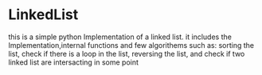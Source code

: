 # LinkedList
this is a simple python Implementation of a linked list.
it includes the Implementation,internal functions and few algorithems such as: sorting the list, check if there is a loop in the list, reversing the list, and check if two linked list are intersacting in some point
